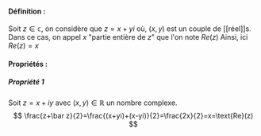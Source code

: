 #### Définition :
Soit $z\in\mathbb c$, on considère que $z=x+yi$ où, $(x,y)$ est un couple de [[réel]]s.
Dans ce cas, on appel $x$ "partie entière de $z$" que l'on note $Re(z)$ 
Ainsi, ici $Re(z)=x$ 

#### Propriétés :
##### Propriété 1 
Soit $z=x+iy$ avec $(x,y)\in\mathbb R$ un nombre complexe.
$$
\frac{z+\bar z}{2}=\frac{(x+yi)+(x-yi)}{2}=\frac{2x}{2}=x=\text{Re}(z)
$$ 

